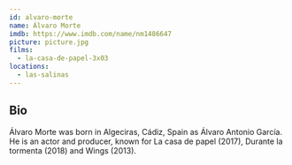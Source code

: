 ```yaml
---
id: alvaro-morte
name: Álvaro Morte
imdb: https://www.imdb.com/name/nm1486647
picture: picture.jpg
films:
  - la-casa-de-papel-3x03
locations:
  - las-salinas
---
```


## Bio

Álvaro Morte was born in Algeciras, Cádiz, Spain as Álvaro Antonio García. He is
an actor and producer, known for La casa de papel (2017), Durante la tormenta
(2018) and Wings (2013).
